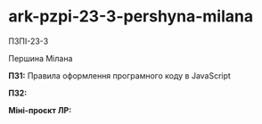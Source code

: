 # ark-pzpi-23-3-pershyna-milana

ПЗПІ-23-3

Першина Мілана

**ПЗ1:**  Правила оформлення програмного коду в JavaScript

**ПЗ2:** 

**Міні-проєкт ЛР:** 
